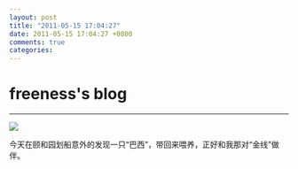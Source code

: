 ```yaml
---
layout: post
title: "2011-05-15 17:04:27"
date: 2011-05-15 17:04:27 +0800
comments: true
categories: 
---
```


# freeness's blog

----------

![](http://okqmqrbgo.bkt.clouddn.com/201105151704271.jpg)

>
今天在颐和园划船意外的发现一只“巴西”，带回来喂养，正好和我那对“金线”做伴。